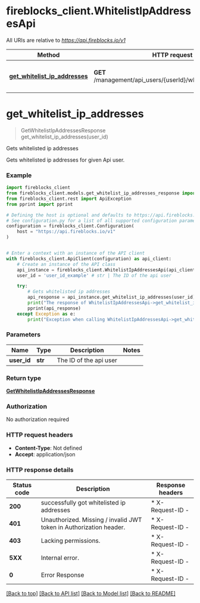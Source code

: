 # fireblocks_client.WhitelistIpAddressesApi

All URIs are relative to *https://api.fireblocks.io/v1*

Method | HTTP request | Description
------------- | ------------- | -------------
[**get_whitelist_ip_addresses**](WhitelistIpAddressesApi.md#get_whitelist_ip_addresses) | **GET** /management/api_users/{userId}/whitelist_ip_addresses | Gets whitelisted ip addresses


# **get_whitelist_ip_addresses**
> GetWhitelistIpAddressesResponse get_whitelist_ip_addresses(user_id)

Gets whitelisted ip addresses

Gets whitelisted ip addresses for given Api user.

### Example


```python
import fireblocks_client
from fireblocks_client.models.get_whitelist_ip_addresses_response import GetWhitelistIpAddressesResponse
from fireblocks_client.rest import ApiException
from pprint import pprint

# Defining the host is optional and defaults to https://api.fireblocks.io/v1
# See configuration.py for a list of all supported configuration parameters.
configuration = fireblocks_client.Configuration(
    host = "https://api.fireblocks.io/v1"
)


# Enter a context with an instance of the API client
with fireblocks_client.ApiClient(configuration) as api_client:
    # Create an instance of the API class
    api_instance = fireblocks_client.WhitelistIpAddressesApi(api_client)
    user_id = 'user_id_example' # str | The ID of the api user

    try:
        # Gets whitelisted ip addresses
        api_response = api_instance.get_whitelist_ip_addresses(user_id)
        print("The response of WhitelistIpAddressesApi->get_whitelist_ip_addresses:\n")
        pprint(api_response)
    except Exception as e:
        print("Exception when calling WhitelistIpAddressesApi->get_whitelist_ip_addresses: %s\n" % e)
```



### Parameters


Name | Type | Description  | Notes
------------- | ------------- | ------------- | -------------
 **user_id** | **str**| The ID of the api user | 

### Return type

[**GetWhitelistIpAddressesResponse**](GetWhitelistIpAddressesResponse.md)

### Authorization

No authorization required

### HTTP request headers

 - **Content-Type**: Not defined
 - **Accept**: application/json

### HTTP response details

| Status code | Description | Response headers |
|-------------|-------------|------------------|
**200** | successfully got whitelisted ip addresses |  * X-Request-ID -  <br>  |
**401** | Unauthorized. Missing / invalid JWT token in Authorization header. |  * X-Request-ID -  <br>  |
**403** | Lacking permissions. |  * X-Request-ID -  <br>  |
**5XX** | Internal error. |  * X-Request-ID -  <br>  |
**0** | Error Response |  * X-Request-ID -  <br>  |

[[Back to top]](#) [[Back to API list]](../README.md#documentation-for-api-endpoints) [[Back to Model list]](../README.md#documentation-for-models) [[Back to README]](../README.md)

